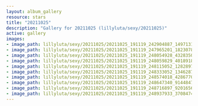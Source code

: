 ```yaml
---
layout: album_gallery
resource: stars
title: "20211025"
description: "Gallery for 20211025 (lillyluta/sexy/20211025)"
active: gallery
images:
- image_path: lillyluta/sexy/20211025/20211025_191119_242904887_1497131970685386_331062771874951955_n.jpg
- image_path: lillyluta/sexy/20211025/20211025_191119_247965201_182307820749223_898042881681062331_n.jpg
- image_path: lillyluta/sexy/20211025/20211025_191119_248054928_432835035067076_5557252549032768349_n.jpg
- image_path: lillyluta/sexy/20211025/20211025_191119_248059829_401891894850989_633288653230634842_n.jpg
- image_path: lillyluta/sexy/20211025/20211025_191119_248115052_1282897462140282_4223732784439132189_n.jpg
- image_path: lillyluta/sexy/20211025/20211025_191119_248333052_1346287952440883_2613625450217304126_n.jpg
- image_path: lillyluta/sexy/20211025/20211025_191119_248574018_428677025331715_1852360833338331640_n.jpg
- image_path: lillyluta/sexy/20211025/20211025_191119_248647340_914484786169695_3363573963301582145_n.jpg
- image_path: lillyluta/sexy/20211025/20211025_191119_248716897_920165615261884_2097406616180726524_n.jpg
- image_path: lillyluta/sexy/20211025/20211025_191119_248937933_370847438109745_391947358918208769_n.jpg
---
```

